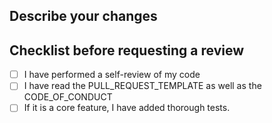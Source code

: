 ## Describe your changes

## Checklist before requesting a review
- [ ] I have performed a self-review of my code
- [ ] I have read the PULL_REQUEST_TEMPLATE as well as the CODE_OF_CONDUCT
- [ ] If it is a core feature, I have added thorough tests.